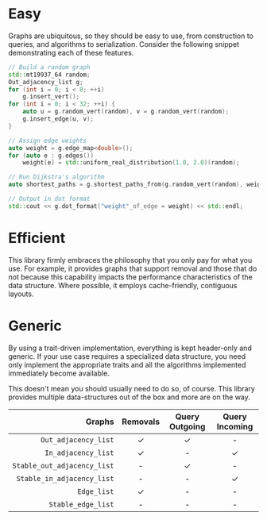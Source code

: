 
# Easy

Graphs are ubiquitous, so they should be easy to use, from construction to queries, and algorithms to serialization.  Consider the following snippet demonstrating each of these features.

```cpp
// Build a random graph
std::mt19937_64 random;
Out_adjacency_list g;
for (int i = 0; i < 8; ++i)
	g.insert_vert();
for (int i = 0; i < 32; ++i) {
	auto u = g.random_vert(random), v = g.random_vert(random);
	g.insert_edge(u, v);
}

// Assign edge weights
auto weight = g.edge_map<double>();
for (auto e : g.edges())
	weight[e] = std::uniform_real_distribution(1.0, 2.0)(random);

// Run Dijkstra's algorithm
auto shortest_paths = g.shortest_paths_from(g.random_vert(random), weight);

// Output in dot format
std::cout << g.dot_format("weight"_of_edge = weight) << std::endl;
```

# Efficient

This library firmly embraces the philosophy that you only pay for what you use.  For example, it provides graphs that support removal and those that do not because this capability impacts the performance characteristics of the data structure.  Where possible, it employs cache-friendly, contiguous layouts.

# Generic

By using a trait-driven implementation, everything is kept header-only and generic.  If your use case requires a specialized data structure, you need only implement the appropriate traits and all the algorithms implemented immediately become available.

This doesn't mean you should usually need to do so, of course.  This library provides multiple data-structures out of the box and more are on the way.

| Graphs                      | Removals | Query Outgoing | Query Incoming |
| ---------------------------:|:--------:|:--------------:|:--------------:|
| `Out_adjacency_list`        | ✓        | ✓              | -              |
| `In_adjacency_list`         | ✓        | -              | ✓              |
| `Stable_out_adjacency_list` | -        | ✓              | -              |
| `Stable_in_adjacency_list`  | -        | -              | ✓              |
| `Edge_list`                 | ✓        | -              | -              |
| `Stable_edge_list`          | -        | -              | -              |
